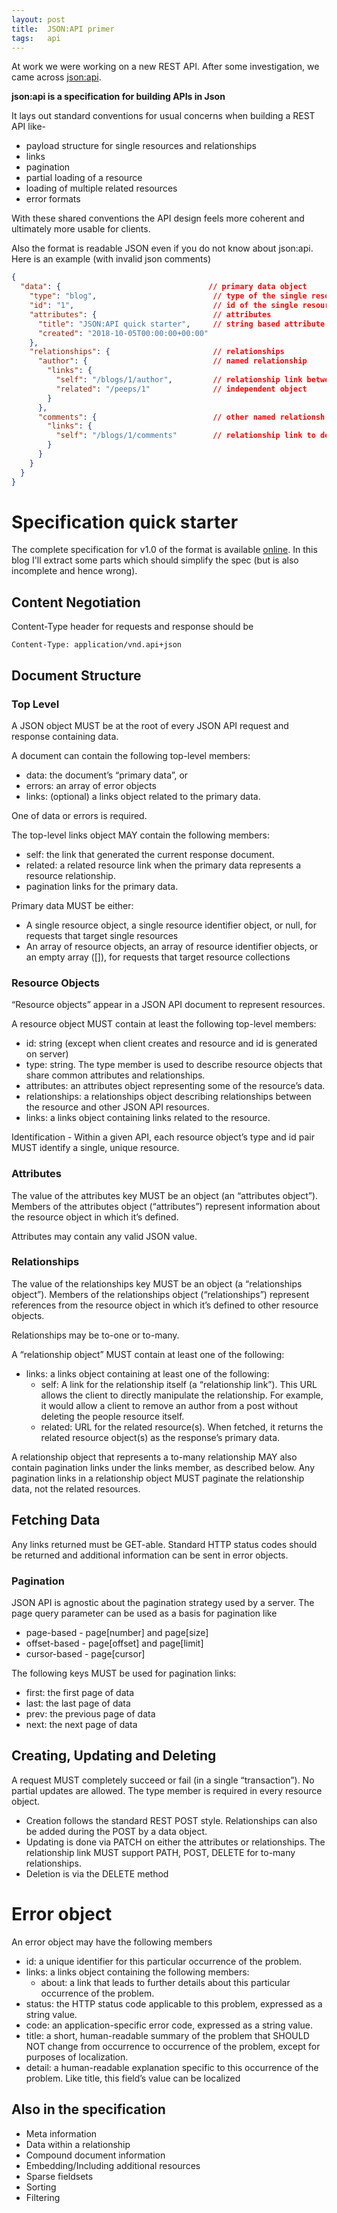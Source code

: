 ```yaml
---
layout: post
title:  JSON:API primer
tags:   api
---
```


At work we were working on a new REST API. After some investigation, we came across [json:api](http://jsonapi.org).

**json:api is a specification for building APIs in Json**

It lays out standard conventions for usual concerns when building a REST API like-

* payload structure for single resources and relationships
* links
* pagination
* partial loading of a resource
* loading of multiple related resources
* error formats

With these shared conventions the API design feels more coherent and ultimately more usable for clients.

Also the format is readable JSON even if you do not know about json:api. Here is an example (with invalid json comments)

```json
{
  "data": {                                 // primary data object
    "type": "blog",                          // type of the single resource object
    "id": "1",                               // id of the single resource object
    "attributes": {                          // attributes
      "title": "JSON:API quick starter",     // string based attribute
      "created": "2018-10-05T00:00:00+00:00"
    },
    "relationships": {                       // relationships
      "author": {                            // named relationship
        "links": {
          "self": "/blogs/1/author",         // relationship link between blog and peeps
          "related": "/peeps/1"              // independent object
        }
      },
      "comments": {                          // other named relationsh
        "links": {
          "self": "/blogs/1/comments"        // relationship link to dependent objects
        }
      }
    }
  }
}
```

# Specification quick starter

The complete specification for v1.0 of the format is available [online](http://jsonapi.org/format/). In this blog I'll extract some parts which should simplify the spec (but is also incomplete and hence wrong).


## Content Negotiation

Content-Type header for requests and response should be 

`Content-Type: application/vnd.api+json`

## Document Structure

### Top Level

A JSON object MUST be at the root of every JSON API request and response containing data.

A document can contain the following top-level members:

* data: the document’s “primary data”, or
* errors: an array of error objects
* links: (optional) a links object related to the primary data.

One of data or errors is required.

The top-level links object MAY contain the following members:

* self: the link that generated the current response document.
* related: a related resource link when the primary data represents a resource relationship.
* pagination links for the primary data.


Primary data MUST be either:

* A single resource object, a single resource identifier object, or null, for requests that target single resources
* An array of resource objects, an array of resource identifier objects, or an empty array ([]), for requests that target resource collections



### Resource Objects

“Resource objects” appear in a JSON API document to represent resources.

A resource object MUST contain at least the following top-level members:
* id: string (except when client creates and resource and id is generated on server)
* type: string. The type member is used to describe resource objects that share common attributes and relationships.
* attributes: an attributes object representing some of the resource’s data.
* relationships: a relationships object describing relationships between the resource and other JSON API resources.
* links: a links object containing links related to the resource.


Identification - Within a given API, each resource object’s type and id pair MUST identify a single, unique resource.


### Attributes

The value of the attributes key MUST be an object (an “attributes object”). Members of the attributes object (“attributes”) represent information about the resource object in which it’s defined.

Attributes may contain any valid JSON value.


### Relationships

The value of the relationships key MUST be an object (a “relationships object”). Members of the relationships object (“relationships”) represent references from the resource object in which it’s defined to other resource objects.

Relationships may be to-one or to-many.

A “relationship object” MUST contain at least one of the following:
* links: a links object containing at least one of the following:
    * self: A link for the relationship itself (a “relationship link”). This URL allows the client to directly manipulate the relationship. For example, it would allow a client to remove an author from a post without deleting the people resource itself.
    * related: URL for the related resource(s). When fetched, it returns the related resource object(s) as the response’s primary data.

A relationship object that represents a to-many relationship MAY also contain pagination links under the links member, as described below. Any pagination links in a relationship object MUST paginate the relationship data, not the related resources.


## Fetching Data

Any links returned must be GET-able. Standard HTTP status codes should be returned and additional information can be sent in error objects.

### Pagination

JSON API is agnostic about the pagination strategy used by a server. The page query parameter can be used as a basis for pagination like
* page-based - page[number] and page[size]
* offset-based - page[offset] and page[limit]
* cursor-based - page[cursor]

The following keys MUST be used for pagination links:
* first: the first page of data
* last: the last page of data
* prev: the previous page of data
* next: the next page of data

## Creating, Updating and Deleting

A request MUST completely succeed or fail (in a single “transaction”). No partial updates are allowed.
The type member is required in every resource object.

* Creation follows the standard REST POST style. Relationships can also be added during the POST by a data object.
* Updating is done via PATCH on either the attributes or relationships. The relationship link MUST support PATH, POST, DELETE for to-many relationships.
* Deletion is via the DELETE method


# Error object

An error object may have the following members

* id: a unique identifier for this particular occurrence of the problem.
* links: a links object containing the following members:
    * about: a link that leads to further details about this particular occurrence of the problem.
* status: the HTTP status code applicable to this problem, expressed as a string value.
* code: an application-specific error code, expressed as a string value.
* title: a short, human-readable summary of the problem that SHOULD NOT change from occurrence to occurrence of the problem, except for purposes of localization.
* detail: a human-readable explanation specific to this occurrence of the problem. Like title, this field’s value can be localized


## Also in the specification

* Meta information
* Data within a relationship
* Compound document information
* Embedding/Including additional resources
* Sparse fieldsets
* Sorting
* Filtering
